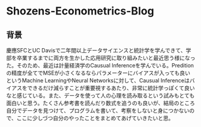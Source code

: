 # Shozens-Econometrics-Blog

## 背景
慶應SFCとUC Davisで二年間以上データサイエンスと統計学を学んできて、学部を卒業するまでに両方を生かした応用研究に取り組みたいと最近思う様になった。そのため、最近は計量経済学のCausual Inferenceを学んでいる。Preditionの精度が全てでMSEが小さくなるならパラメーターにバイアスが入っても良いというMachine LearningやNeural Networksに対して、Causual Inferenceはバイアスをできるだけ減らすことが重要視するあたり、非常に統計学っぽくて良いなと感じている。また、データを使って人の心理を読み取るという試みもとても面白いと思う。たくさん参考書を読んだり数式を追うのも良いが、結局のところ自分でデータを見つけて、プログラムを書いて、考察をしないと身につかないので、ここに少しづつ自分のやったことをまとめてあげていきたいと思。
